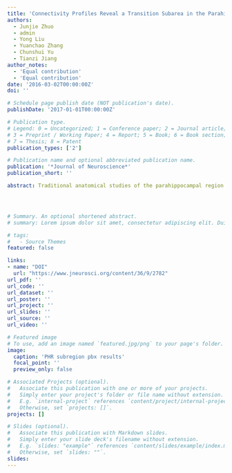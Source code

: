 ```yaml
---
title: 'Connectivity Profiles Reveal a Transition Subarea in the Parahippocampal Region That Integrates the Anterior Temporal–Posterior Medial Systems'
authors:
  - Junjie Zhuo
  - admin
  - Yong Liu
  - Yuanchao Zhang
  - Chunshui Yu
  - Tianzi Jiang
author_notes:
  - 'Equal contribution'
  - 'Equal contribution'
date: '2016-03-02T00:00:00Z'
doi: ''

# Schedule page publish date (NOT publication's date).
publishDate: '2017-01-01T00:00:00Z'

# Publication type.
# Legend: 0 = Uncategorized; 1 = Conference paper; 2 = Journal article;
# 3 = Preprint / Working Paper; 4 = Report; 5 = Book; 6 = Book section;
# 7 = Thesis; 8 = Patent
publication_types: ['2']

# Publication name and optional abbreviated publication name.
publication: '*Journal of Neuroscience*'
publication_short: ''

abstract: Traditional anatomical studies of the parahippocampal region (PHR) defined the lateral portion into two subregions, the perirhinal (PRC) and parahippocampal (PHC) cortices. Based on this organization, several models suggested that the PRC and the PHC play different roles in memory through connections with different memory-related brain networks. To identify the key components of the human PHR, we used a well accepted connection-based parcellation method on two independent datasets. Our parcellation divided the PRC and PHC into three subregions, specifically, the rostral PRC, caudal PRC (PRCc), and PHC. The connectivity profile for each subregion showed that the rostral PRC was connected to the anterior temporal (AT) system and the PHC was connected to the posterior medial (PM) system. The transition area (PRCc) integrated the AT-PM systems. These results suggest that the lateral PHR not only contains functionally segregated subregions, but also contains a functionally integrated subregion.




# Summary. An optional shortened abstract.
# summary: Lorem ipsum dolor sit amet, consectetur adipiscing elit. Duis posuere tellus ac convallis placerat. Proin tincidunt magna sed ex sollicitudin condimentum.

# tags:
#   - Source Themes
featured: false

links:
- name: "DOI"
  url: "https://www.jneurosci.org/content/36/9/2782"
url_pdf: ''
url_code: ''
url_dataset: ''
url_poster: ''
url_project: ''
url_slides: ''
url_source: ''
url_video: ''

# Featured image
# To use, add an image named `featured.jpg/png` to your page's folder.
image:
  caption: 'PHR subregion pbx results'
  focal_point: ''
  preview_only: false

# Associated Projects (optional).
#   Associate this publication with one or more of your projects.
#   Simply enter your project's folder or file name without extension.
#   E.g. `internal-project` references `content/project/internal-project/index.md`.
#   Otherwise, set `projects: []`.
projects: []

# Slides (optional).
#   Associate this publication with Markdown slides.
#   Simply enter your slide deck's filename without extension.
#   E.g. `slides: "example"` references `content/slides/example/index.md`.
#   Otherwise, set `slides: ""`.
slides:
---
```

